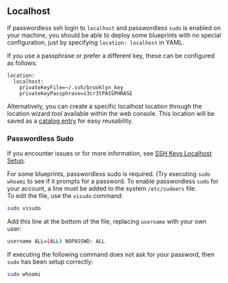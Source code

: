 ## Localhost

If passwordless ssh login to `localhost` and passwordless `sudo` is enabled on your 
machine, you should be able to deploy some blueprints with no special configuration,
just by specifying `location: localhost` in YAML.

If you use a passphrase or prefer a different key, these can be configured as follows:

    location:
      localhost:
        privateKeyFile=~/.ssh/brooklyn_key
        privateKeyPassphrase=s3cr3tPASSPHRASE


Alternatively, you can create a specific localhost location through the location wizard tool available within the web console.
This location will be saved as a [catalog entry]({{book.path.docs}}/blueprints/catalog/index.md#locations-in-the-catalog) 
for easy reusability.


### Passwordless Sudo

If you encounter issues or for more information, see [SSH Keys Localhost Setup](#localhost-setup). 

For some blueprints, passwordless sudo is required. (Try executing `sudo whoami` to see if it prompts for a password. 
To enable passwordless `sudo` for your account, a line must be added to the system `/etc/sudoers` file.  
To edit the file, use the `visudo` command:

```bash
sudo visudo
```

Add this line at the bottom of the file, replacing `username` with your own user:

```bash
username ALL=(ALL) NOPASSWD: ALL
```

If executing the following command does not ask for your password, then `sudo` has been setup correctly:

```bash
sudo whoami
```
